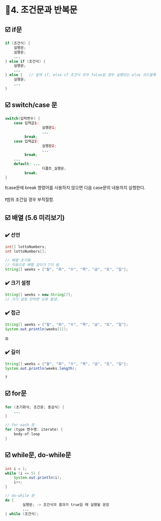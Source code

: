 # 📖4. 조건문과 반복문

## ☑️ if문

```java
if (조건식) {
	실행문;
	실행문;
	...
} else if (조건식) {
	실행문;
	...
} else {   // 앞의 if, else if 조건식 모두 false일 경우 실행되는 else 코드블록
	실행문;
	...
}
```

## ☑️ switch/case 문

```java
switch(입력변수) {
    case 입력값1: 
				 실행문1; 
				 ...
         break;
    case 입력값2: 
				 실행문2; 
				 ...
         break;
    ...
    default: ...
				 디폴트_실행문;
         break;
}
```

❗case문에 break 명령어를 사용하지 않으면 다음 case문의 내용까지 실행한다.

❗범위 조건일 경우 부적절함.

## ☑️ 배열 (5.6 미리보기)

### ✔️ 선언

```java
int[] lottoNumbers;
int lottoNumbers[];
```

```java
// 배열 초기화
// 자동으로 배열 길이가 7이 됨
String[] weeks = {"월", "화", "수", "목", "금", "토", "일"};
```

### ✔️ 크기 설정

```java
String[] weeks = new String[7];
// 크기 설정 안하면 오류 발생.
```

### ✔️ 접근

```java
String[] weeks = {"월", "화", "수", "목", "금", "토", "일"};
System.out.println(weeks[1]);
```

```
화
```

### ✔️ 길이

```java
String[] weeks = {"월", "화", "수", "목", "금", "토", "일"};
System.out.println(weeks.length);
```

```
7
```

## ☑️ for문

```java
for (초기화식; 조건문; 증감식) {
	...
}
```

```java
// for each 문
for (type 변수명: iterate) {
    body-of-loop
}
```

## ☑️ while문, do-while문

```java
int i = 1;
while (i <= 5) {
    System.out.println(i);
    i++;
}
```

```java
// do-while 문
do {
		실행문; -> 조건식의 결과가 true일 때 실행될 문장
		...
} while (조건식);
```